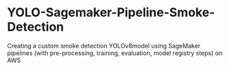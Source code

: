 # YOLO-Sagemaker-Pipeline-Smoke-Detection
 Creating a custom smoke detection YOLOv8model using SageMaker pipelines (with pre-processing, training, evaluation, model registry steps) on AWS

